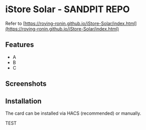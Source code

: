 # iStore Solar - SANDPIT REPO

Refer to [https://roving-ronin.github.io/iStore-Solar/index.html](https://roving-ronin.github.io/iStore-Solar/index.html)

## Features

* A
* B
* C

## Screenshots


## Installation

The card can be installed via HACS (recommended) or manually.

TEST
